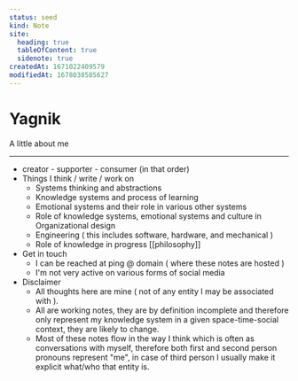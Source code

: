 ```yaml
---
status: seed
kind: Note
site:
  heading: true
  tableOfContent: true
  sidenote: true
createdAt: 1671022409579
modifiedAt: 1678038585627
---
```


# Yagnik

A little about me

--- 

- creator - supporter - consumer (in that order)
- Things I think / write / work on
	- Systems thinking and abstractions
	- Knowledge systems and process of learning
	- Emotional systems and their role in various other systems
	- Role of knowledge systems, emotional systems and culture in Organizational design
	- Engineering ( this includes software, hardware, and mechanical )
	- Role of knowledge in progress [[philosophy]]
- Get in touch
	- I can be reached at ping @ domain ( where these notes are hosted )
	- I'm not very active on various forms of social media
- Disclaimer
	- All thoughts here are mine ( not of any entity I may be associated with ).
	- All are working notes, they are by definition incomplete and therefore only represent my knowledge system in a given space-time-social context, they are likely to change.
	- Most of these notes flow in the way I think which is often as conversations with myself, therefore both first and second person pronouns represent "me", in case of third person I usually make it explicit what/who that entity is.

